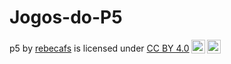 # Jogos-do-P5

<p xmlns:cc="http://creativecommons.org/ns#" xmlns:dct="http://purl.org/dc/terms/"><span property="dct:title">p5</span> by <a rel="cc:attributionURL dct:creator" property="cc:attributionName" href="https://github.com/rebecaafs2">rebecafs</a> is licensed under <a href="https://creativecommons.org/licenses/by/4.0/?ref=chooser-v1" target="_blank" rel="license noopener noreferrer" style="display:inline-block;">CC BY 4.0<img style="height:22px!important;margin-left:3px;vertical-align:text-bottom;" src="https://mirrors.creativecommons.org/presskit/icons/cc.svg?ref=chooser-v1" alt=""><img style="height:22px!important;margin-left:3px;vertical-align:text-bottom;" src="https://mirrors.creativecommons.org/presskit/icons/by.svg?ref=chooser-v1" alt=""></a></p>
